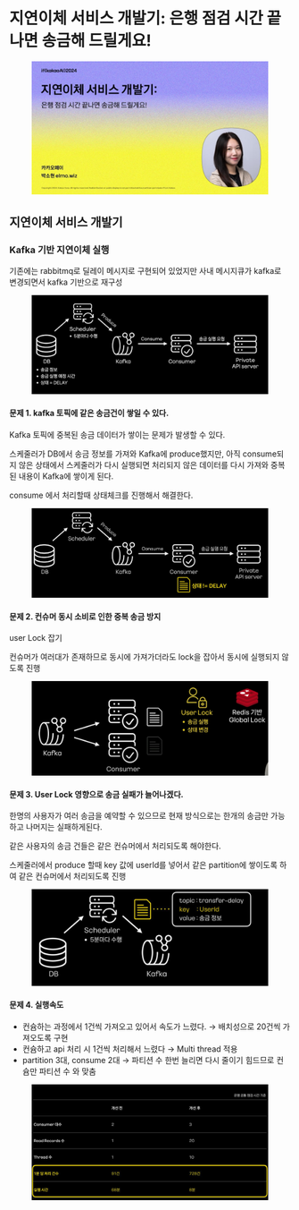 # 지연이체 서비스 개발기: 은행 점검 시간 끝나면 송금해 드릴게요!

<figure><img src="../../.gitbook/assets/image (12).png" alt=""><figcaption></figcaption></figure>

## 지연이체 서비스 개발기

### Kafka 기반 지연이체 실행

기존에는 rabbitmq로 딜레이 메시지로 구현되어 있었지만 사내 메시지큐가 kafka로 변경되면서 kafka 기반으로 재구성

<figure><img src="../../.gitbook/assets/image (4).png" alt=""><figcaption></figcaption></figure>

#### 문제 1. kafka 토픽에 같은 송금건이 쌓일 수 있다.

Kafka 토픽에 중복된 송금 데이터가 쌓이는 문제가 발생할 수 있다.&#x20;

스케줄러가 DB에서 송금 정보를 가져와 Kafka에 produce했지만, 아직 consume되지 않은 상태에서 스케줄러가 다시 실행되면 처리되지 않은 데이터를 다시 가져와 중복된 내용이 Kafka에 쌓이게 된다.

consume 에서 처리할때 상태체크를 진행해서 해결한다.

<figure><img src="../../.gitbook/assets/image (7).png" alt=""><figcaption></figcaption></figure>

#### 문제 2. 컨슈머 동시 소비로 인한 중복 송금 방지

user Lock 잡기

컨슈머가 여러대가 존재하므로 동시에 가져가더라도 lock을 잡아서 동시에 실행되지 않도록 진행

<figure><img src="../../.gitbook/assets/image (2) (1) (1).png" alt=""><figcaption></figcaption></figure>

#### 문제 3. User Lock 영향으로 송금 실패가 늘어나겠다.

한명의 사용자가 여러 송금을 예약할 수 있으므로 현재 방식으로는 한개의 송금만 가능하고 나머지는 실패하게된다.

같은 사용자의 송금 건들은 같은 컨슈머에서 처리되도록 해야한다.

스케줄러에서 produce 할때 key 값에 userId를 넣어서 같은 partition에 쌓이도록 하여 같은 컨슈머에서 처리되도록 진행

<figure><img src="../../.gitbook/assets/image (5).png" alt=""><figcaption></figcaption></figure>

#### 문제 4. 실행속도

* 컨슘하는 과정에서 1건씩 가져오고 있어서 속도가 느렸다. → 배치성으로 20건씩 가져오도록 구현
* 컨슘하고 api 처리 시 1건씩 처리해서 느렸다 → Multi thread 적용
* partition 3대, consume 2대 → 파티션 수 한번 늘리면 다시 줄이기 힘드므로 컨슘만 파티션 수 와 맞춤

<figure><img src="../../.gitbook/assets/image (6).png" alt=""><figcaption></figcaption></figure>
